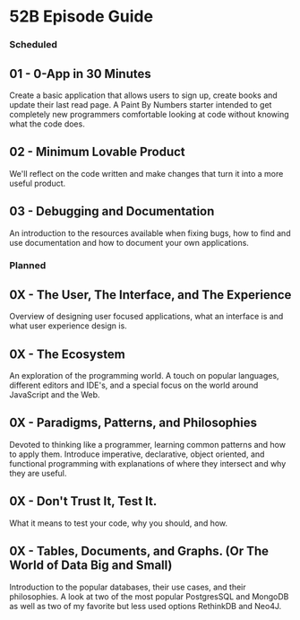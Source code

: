 # 52B Episode Guide

### Scheduled

## 01 - 0-App in 30 Minutes
Create a basic application that allows users to sign up, create books and update their last read page. A Paint By Numbers starter intended to get completely new programmers comfortable looking at code without knowing what the code does.

## 02 - Minimum Lovable Product
We'll reflect on the code written and make changes that turn it into a more useful product.

## 03 - Debugging and Documentation
An introduction to the resources available when fixing bugs, how to find and use documentation and how to document your own applications.

### Planned

## 0X - The User, The Interface, and The Experience
Overview of designing user focused applications, what an interface is and what user experience design is.

## 0X - The Ecosystem
An exploration of the programming world. A touch on popular languages, different editors and IDE's, and a special focus on the world around JavaScript and the Web.

## 0X - Paradigms, Patterns, and Philosophies
Devoted to thinking like a programmer, learning common patterns and how to apply them. Introduce imperative, declarative, object oriented, and functional programming with explanations of where they intersect and why they are useful.

## 0X - Don't Trust It, Test It.
What it means to test your code, why you should, and how.

## 0X - Tables, Documents, and Graphs. (Or The World of Data Big and Small)
Introduction to the popular databases, their use cases, and their philosophies. A look at two of the most popular PostgresSQL and MongoDB as well as two of my favorite but less used options RethinkDB and Neo4J.

